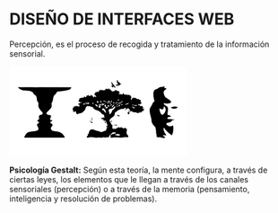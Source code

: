 # DISEÑO DE INTERFACES WEB

Percepción, es el proceso de recogida y tratamiento de la información sensorial. 


![alt text](image.png)

**Psicología Gestalt:** Según esta teoría, la mente configura, a través de ciertas leyes, los elementos que le llegan a través de los canales sensoriales (percepción) o a través de la memoria (pensamiento, inteligencia y resolución de problemas).

